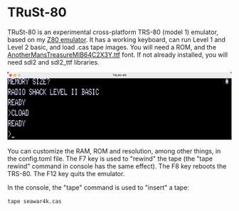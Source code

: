 # TRuSt-80

TRuSt-80 is an experimental cross-platform TRS-80 (model 1) emulator, based on my [Z80 emulator](https://github.com/nicolasbauw/ZilogZ80).
It has a working keyboard, can run Level 1 and Level 2 basic, and load .cas tape images.
You will need a ROM, and the [AnotherMansTreasureMIB64C2X3Y.ttf](https://www.kreativekorp.com/swdownload/fonts/retro/amtreasure.zip) font. If not already installed, you will need sdl2 and sdl2_ttf libraries.


![Screenshot](assets/TRuSt-80.png)

You can customize the RAM, ROM and resolution, among other things, in the config.toml file.
The F7 key is used to "rewind" the tape (the "tape rewind" command in console has the same effect).
The F8 key reboots the TRS-80.
The F12 key quits the emulator.

In the console, the "tape" command is used to "insert" a tape:
```
tape seawar4k.cas
```
